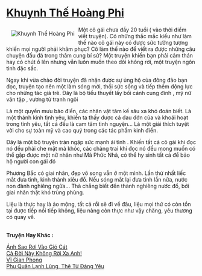 <a href="https://utruyen.com/truyen/khuynh-the-hoang-phi/20267/" title="Khuynh Thế Hoàng Phi"><h1>Khuynh Thế Hoàng Phi</h1></a><div style="display:table"><img align="right" style="float: left; padding: 10px;" src="https://utruyen.com/images/story/200x260/khuynh-the-hoang-phi.jpg" alt="Khuynh Thế Hoàng Phi">Một cô gái chưa đầy 20 tuổi ( vào thời điểm viết truyện). Có những thắc mắc kiểu như làm thế nào cô gái này có được sức tưởng tượng khiến mọi người phải khâm phục? Cô làm thế nào để viết ra được những câu chuyện đấu đá trong thâm cung bí sử? Một truyện khiến bạn phải cảm thán hay có chút ồ lên nhưng vẫn luôn muốn theo dõi không rời, một truyện ngôn tình đặc sắc.<p></p>Ngay khi vừa chào đời truyện đã nhận được sự ủng hộ của đông đảo bạn đọc, truyện tạo nên một làm sóng mới, thổi sức sống và tiếp thêm động lực cho những tác giả trẻ. Đây là bộ tiểu thuyết lấy bối cảnh cung đình , mỹ nữ vân tập , vương tử tranh ngôi<p></p>Là một quyền mưu bảo điển, các nhân vật tâm kế sâu xa khó đoán biết. Là một thánh kinh tình yêu, khiến ta thấy được cả đau đớn của và khoái hoạt trong tình yêu, tất cả đều là cam tâm tình nguyện... Là một giải thích tuyệt vời cho sự toàn mỹ và cao quý trong các tác phẩm kinh điển.<p></p>Đây là một bộ truyện tràn ngập sức mạnh ái tình . Khiến tất cả cô gái khi đọc nó đều phải che mặt mà khóc, các chàng trai khi đọc nó đều mong muốn có thể gặp được một nữ nhân như Mã Phức Nhã, có thể hy sinh tất cả để bảo hộ người con gái đó<p></p>Phương Bắc có giai nhân, đẹp vô song vẫn ở một mình. Lần thứ nhất liếc mắt đưa tình, kinh thành xiêu đổ. Nếu sóng mắt lại đưa tình lần nữa, nước non đành nghiêng ngửa… Thà chẳng biết đến thành nghiêng nước đổ, bởi giai nhân thật khó trùng phùng.<p></p>Liệu là thực hay là ảo mộng, tất cả rồi sẽ đi về đâu, liệu mọi thứ có còn tồn tại được tiếp nối tiếp không, liệu nàng còn thực như vậy chăng, yêu thương có quay về. </div><p><br><b>Truyện Hay Khác :</b></p><a href="https://utruyen.com/truyen/anh-sao-roi-vao-gio-cat/19337/" alt="Ánh Sao Rơi Vào Gió Cát">Ánh Sao Rơi Vào Gió Cát</a><br/><a href="https://truyenngontinhay.wordpress.com/2019/10/03/ca-doi-nay-khong-roi-xa-anh/" alt="Cả Đời Này Không Rời Xa Anh!">Cả Đời Này Không Rời Xa Anh!</a><br/><a href="https://github.com/quanluxury/ngontinhhot/tree/master/truyenhay/17624/" alt="Vĩ Gian Phong">Vĩ Gian Phong</a><br/><a href="https://truyenngontinhay.wordpress.com/2019/10/03/phu-quan-lanh-lung-the-tu-dang-yeu/" alt="Phu Quân Lạnh Lùng, Thê Tử Đáng Yêu">Phu Quân Lạnh Lùng, Thê Tử Đáng Yêu</a><br/>